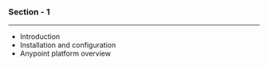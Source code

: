 ### Section - 1
- - - -

* Introduction
* Installation and configuration
* Anypoint platform overview
